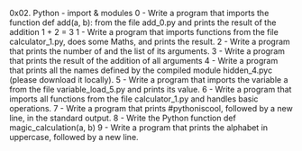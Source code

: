 0x02. Python - import & modules
0 - Write a program that imports the function def add(a, b): from the file add_0.py and prints the result of the addition 1 + 2 = 3
1 - Write a program that imports functions from the file calculator_1.py, does some Maths, and prints the result.
2 - Write a program that prints the number of and the list of its arguments.
3 - Write a program that prints the result of the addition of all arguments
4 - Write a program that prints all the names defined by the compiled module hidden_4.pyc (please download it locally).
5 - Write a program that imports the variable a from the file variable_load_5.py and prints its value.
6 - Write a program that imports all functions from the file calculator_1.py and handles basic operations.
7 - Write a program that prints #pythoniscool, followed by a new line, in the standard output.
8 - Write the Python function def magic_calculation(a, b)
9 - Write a program that prints the alphabet in uppercase, followed by a new line.

